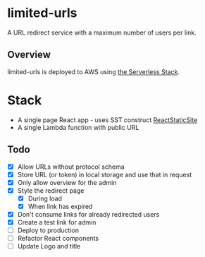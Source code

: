 # limited-urls
A URL redirect service with a maximum number of users per link.

## Overview

limited-urls is deployed to AWS using [the Serverless Stack](sst.dev).

# Stack
- A single page React app - uses SST construct [ReactStaticSite](https://docs.sst.dev/constructs/ReactStaticSite)
- A single Lambda function with public URL 


## Todo
* [x] Allow URLs without protocol schema
* [x] Store URL (or token) in local storage and use that in request
* [x] Only allow overview for the admin
* [x] Style the redirect page
  * [x] During load
  * [x] When link has expired
* [x] Don't consume links for already redirected users
* [x] Create a test link for admin
* [ ] Deploy to production
* [ ] Refactor React components
* [ ] Update Logo and title
